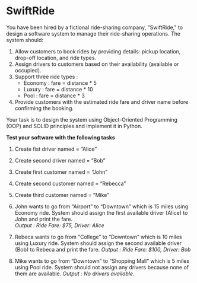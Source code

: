 # SwiftRide
You have been hired by a fictional ride-sharing company, "SwiftRide," to design a software system to manage their ride-sharing operations. The system should:

1. Allow customers to book rides by providing details: pickup location, drop-off location, and ride types.
2. Assign drivers to customers based on their availability (available or occupied).
3. Support three ride types :
   * Economy : fare = distance *  5
   * Luxury : fare = distance * 10
   * Pool : fare = distance * 3
4. Provide customers with the estimated ride fare and driver name before confirming the booking.

Your task is to design the system using Object-Oriented Programming (OOP) and SOLID principles and implement it in Python.

**Test your software with the following tasks**

1. Create fist driver named = “Alice”
2. Create second driver named = “Bob”
 

3. Create first customer named = “John”
4. Create second customer named = “Rebecca”
5. Create third customer named = “Mike”
 

6. John wants to go from “Airport” to “Downtown” which is 15 miles using Economy ride.  System should assign the first available driver (Alice) to John and print the fare.  
*Output : Ride Fare: $75, Driver: Alice*

 

7. Rebeca wants to go from “College” to “Downtown” which is 10 miles using Luxury ride. System should assign the second available driver (Bob) to Rebeca and print the fare.
*Output : Ride Fare: $100, Driver: Bob*  

 

8. Mike wants to go from “Downtown” to “Shopping Mall” which is 5 miles using Pool ride. System should not assign any drivers because none of them are available.
*Output : No drivers available.*
